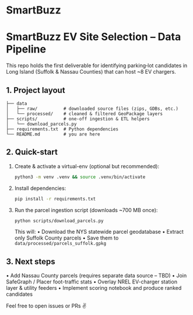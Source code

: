 # SmartBuzz

# SmartBuzz EV Site Selection – Data Pipeline

This repo holds the first deliverable for identifying parking‐lot candidates in Long Island (Suffolk & Nassau Counties) that can host ~8 EV chargers.

## 1. Project layout

```
├── data
│   ├── raw/          # downloaded source files (zips, GDBs, etc.)
│   └── processed/    # cleaned & filtered GeoPackage layers
├── scripts/          # one-off ingestion & ETL helpers
│   └── download_parcels.py
├── requirements.txt  # Python dependencies
└── README.md         # you are here
```

## 2. Quick-start

1. Create & activate a virtual-env (optional but recommended):

   ```bash
   python3 -m venv .venv && source .venv/bin/activate
   ```

2. Install dependencies:

   ```bash
   pip install -r requirements.txt
   ```

3. Run the parcel ingestion script (downloads ~700 MB once):

   ```bash
   python scripts/download_parcels.py
   ```

   This will:
   • Download the NYS statewide parcel geodatabase
   • Extract only Suffolk County parcels
   • Save them to `data/processed/parcels_suffolk.gpkg`

## 3. Next steps

• Add Nassau County parcels (requires separate data source – TBD)
• Join SafeGraph / Placer foot-traffic stats
• Overlay NREL EV-charger station layer & utility feeders
• Implement scoring notebook and produce ranked candidates

Feel free to open issues or PRs ✌️
